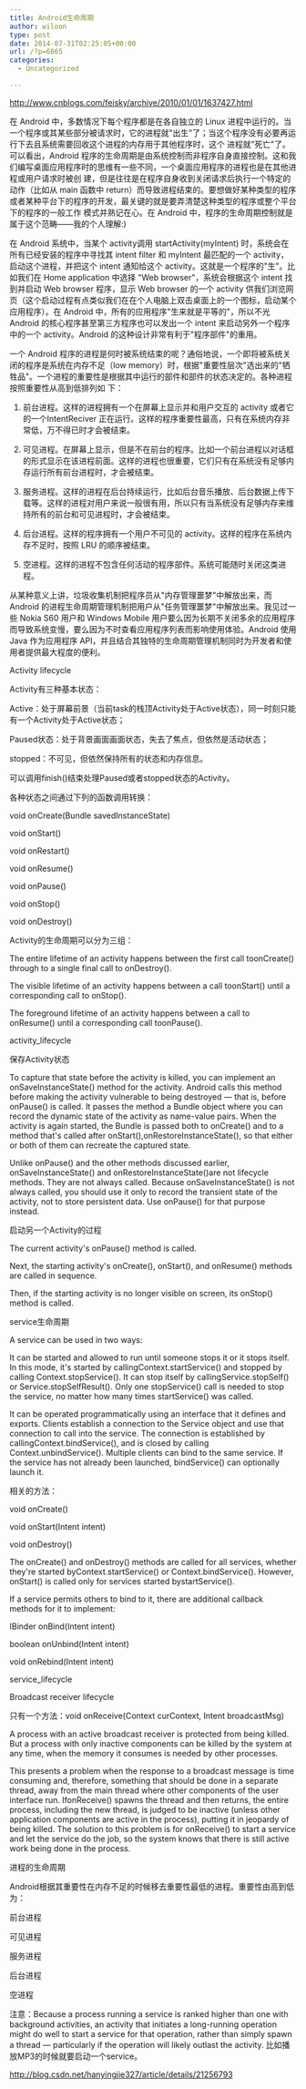 ```yaml
---
title: Android生命周期
author: wiloon
type: post
date: 2014-07-31T02:25:05+00:00
url: /?p=6865
categories:
  - Uncategorized

---
```

http://www.cnblogs.com/feisky/archive/2010/01/01/1637427.html

在 Android 中，多数情况下每个程序都是在各自独立的 Linux 进程中运行的。当一个程序或其某些部分被请求时，它的进程就"出生"了；当这个程序没有必要再运行下去且系统需要回收这个进程的内存用于其他程序时，这个 进程就"死亡"了。可以看出，Android 程序的生命周期是由系统控制而非程序自身直接控制。这和我们编写桌面应用程序时的思维有一些不同，一个桌面应用程序的进程也是在其他进程或用户请求时被创 建，但是往往是在程序自身收到关闭请求后执行一个特定的动作（比如从 main 函数中 return）而导致进程结束的。要想做好某种类型的程序或者某种平台下的程序的开发，最关键的就是要弄清楚这种类型的程序或整个平台下的程序的一般工作 模式并熟记在心。在 Android 中，程序的生命周期控制就是属于这个范畴——我的个人理解:)

在 Android 系统中，当某个 activity调用 startActivity(myIntent) 时，系统会在所有已经安装的程序中寻找其 intent filter 和 myIntent 最匹配的一个 activity，启动这个进程，并把这个 intent 通知给这个 activity。这就是一个程序的"生"。比如我们在 Home application 中选择 "Web browser"，系统会根据这个 intent 找到并启动 Web browser 程序，显示 Web browser 的一个 activity 供我们浏览网页（这个启动过程有点类似我们在在个人电脑上双击桌面上的一个图标，启动某个应用程序）。在 Android 中，所有的应用程序"生来就是平等的"，所以不光 Android 的核心程序甚至第三方程序也可以发出一个 intent 来启动另外一个程序中的一个 activity。Android 的这种设计非常有利于"程序部件"的重用。

一个 Android 程序的进程是何时被系统结束的呢？通俗地说，一个即将被系统关闭的程序是系统在内存不足（low memory）时，根据"重要性层次"选出来的"牺牲品"。一个进程的重要性是根据其中运行的部件和部件的状态决定的。各种进程按照重要性从高到低排列如 下：
  
1. 前台进程。这样的进程拥有一个在屏幕上显示并和用户交互的 activity 或者它的一个IntentReciver 正在运行。这样的程序重要性最高，只有在系统内存非常低，万不得已时才会被结束。
  
2. 可见进程。在屏幕上显示，但是不在前台的程序。比如一个前台进程以对话框的形式显示在该进程前面。这样的进程也很重要，它们只有在系统没有足够内存运行所有前台进程时，才会被结束。
  
3. 服务进程。这样的进程在后台持续运行，比如后台音乐播放、后台数据上传下载等。这样的进程对用户来说一般很有用，所以只有当系统没有足够内存来维持所有的前台和可见进程时，才会被结束。
  
4. 后台进程。这样的程序拥有一个用户不可见的 activity。这样的程序在系统内存不足时，按照 LRU 的顺序被结束。
  
5. 空进程。这样的进程不包含任何活动的程序部件。系统可能随时关闭这类进程。

从某种意义上讲，垃圾收集机制把程序员从"内存管理噩梦"中解放出来，而 Android 的进程生命周期管理机制把用户从"任务管理噩梦"中解放出来。我见过一些 Nokia S60 用户和 Windows Mobile 用户要么因为长期不关闭多余的应用程序而导致系统变慢，要么因为不时查看应用程序列表而影响使用体验。Android 使用 Java 作为应用程序 API，并且结合其独特的生命周期管理机制同时为开发者和使用者提供最大程度的便利。

Activity lifecycle
  
Activity有三种基本状态：

Active：处于屏幕前景（当前task的栈顶Activity处于Active状态），同一时刻只能有一个Activity处于Active状态；
  
Paused状态：处于背景画面画面状态，失去了焦点，但依然是活动状态；
  
stopped：不可见，但依然保持所有的状态和内存信息。
  
可以调用finish()结束处理Paused或者stopped状态的Activity。

各种状态之间通过下列的函数调用转换：

void onCreate(Bundle savedInstanceState)
  
void onStart()
  
void onRestart()
  
void onResume()
  
void onPause()
  
void onStop()
  
void onDestroy()

Activity的生命周期可以分为三组：

The entire lifetime of an activity happens between the first call toonCreate() through to a single final call to onDestroy().
  
The visible lifetime of an activity happens between a call toonStart() until a corresponding call to onStop().

The foreground lifetime of an activity happens between a call to onResume() until a corresponding call toonPause().

activity_lifecycle


保存Activity状态

To capture that state before the activity is killed, you can implement an onSaveInstanceState() method for the activity. Android calls this method before making the activity vulnerable to being destroyed — that is, before onPause() is called. It passes the method a Bundle object where you can record the dynamic state of the activity as name-value pairs. When the activity is again started, the Bundle is passed both to onCreate() and to a method that's called after onStart(),onRestoreInstanceState(), so that either or both of them can recreate the captured state.

Unlike onPause() and the other methods discussed earlier, onSaveInstanceState() and onRestoreInstanceState()are not lifecycle methods. They are not always called. Because onSaveInstanceState() is not always called, you should use it only to record the transient state of the activity, not to store persistent data. Use onPause() for that purpose instead.

启动另一个Activity的过程

The current activity's onPause() method is called.
  
Next, the starting activity's onCreate(), onStart(), and onResume() methods are called in sequence.
  
Then, if the starting activity is no longer visible on screen, its onStop() method is called.
  
service生命周期
  
A service can be used in two ways:

It can be started and allowed to run until someone stops it or it stops itself. In this mode, it's started by callingContext.startService() and stopped by calling Context.stopService(). It can stop itself by callingService.stopSelf() or Service.stopSelfResult(). Only one stopService() call is needed to stop the service, no matter how many times startService() was called.
  
It can be operated programmatically using an interface that it defines and exports. Clients establish a connection to the Service object and use that connection to call into the service. The connection is established by callingContext.bindService(), and is closed by calling Context.unbindService(). Multiple clients can bind to the same service. If the service has not already been launched, bindService() can optionally launch it.

相关的方法：

void onCreate()
  
void onStart(Intent intent)
  
void onDestroy()

The onCreate() and onDestroy() methods are called for all services, whether they're started byContext.startService() or Context.bindService(). However, onStart() is called only for services started bystartService().

If a service permits others to bind to it, there are additional callback methods for it to implement:

IBinder onBind(Intent intent)
  
boolean onUnbind(Intent intent)
  
void onRebind(Intent intent)

service_lifecycle


Broadcast receiver lifecycle
  
只有一个方法：void onReceive(Context curContext, Intent broadcastMsg)

A process with an active broadcast receiver is protected from being killed. But a process with only inactive components can be killed by the system at any time, when the memory it consumes is needed by other processes.

This presents a problem when the response to a broadcast message is time consuming and, therefore, something that should be done in a separate thread, away from the main thread where other components of the user interface run. IfonReceive() spawns the thread and then returns, the entire process, including the new thread, is judged to be inactive (unless other application components are active in the process), putting it in jeopardy of being killed. The solution to this problem is for onReceive() to start a service and let the service do the job, so the system knows that there is still active work being done in the process.

进程的生命周期
  
Android根据其重要性在内存不足的时候移去重要性最低的进程。重要性由高到低为：

前台进程
  
可见进程
  
服务进程
  
后台进程
  
空进程
  
注意：Because a process running a service is ranked higher than one with background activities, an activity that initiates a long-running operation might do well to start a service for that operation, rather than simply spawn a thread — particularly if the operation will likely outlast the activity. 比如播放MP3的时候就要启动一个service。


http://blog.csdn.net/hanyingjie327/article/details/21256793